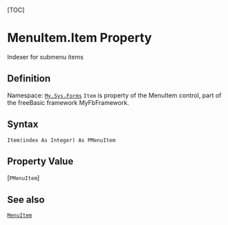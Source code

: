 [TOC]
# MenuItem.Item Property
Indexer for submenu items
## Definition
Namespace: [`My.Sys.Forms`](My.Sys.Forms.md)
`Item` is property of the MenuItem control, part of the freeBasic framework MyFbFramework.
## Syntax
```freeBasic
Item(index As Integer) As PMenuItem
```
## Property Value
[`PMenuItem`]
## See also
[`MenuItem`](MenuItem.md)
